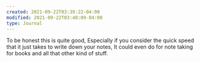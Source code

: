 ```yaml
---
created: 2021-09-22T03:39:22-04:00
modified: 2021-09-22T03:40:09-04:00
type: Journal
---
```


To be honest this is quite good, Especially if you consider the quick speed that it just takes to write down your notes, It could even do for note taking for books and all that other kind of stuff.

